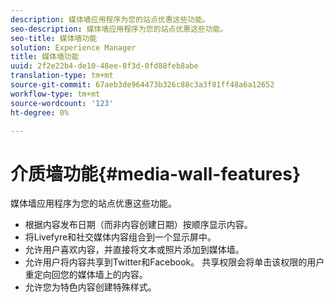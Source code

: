 ```yaml
---
description: 媒体墙应用程序为您的站点优惠这些功能。
seo-description: 媒体墙应用程序为您的站点优惠这些功能。
seo-title: 媒体墙功能
solution: Experience Manager
title: 媒体墙功能
uuid: 2f2e22b4-de10-48ee-8f3d-0fd88feb8abe
translation-type: tm+mt
source-git-commit: 67aeb3de964473b326c88c3a3f81ff48a6a12652
workflow-type: tm+mt
source-wordcount: '123'
ht-degree: 0%

---
```



# 介质墙功能{#media-wall-features}

媒体墙应用程序为您的站点优惠这些功能。



* 根据内容发布日期（而非内容创建日期）按顺序显示内容。
* 将Livefyre和社交媒体内容组合到一个显示屏中。
* 允许用户喜欢内容，并直接将文本或照片添加到媒体墙。
* 允许用户将内容共享到Twitter和Facebook。 共享权限会将单击该权限的用户重定向回您的媒体墙上的内容。
* 允许您为特色内容创建特殊样式。

